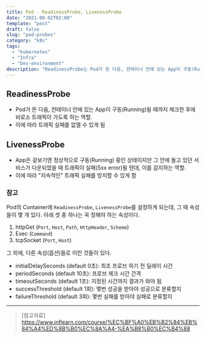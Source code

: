 ```yaml
---
title: Pod - ReadinessProbe, LivenessProbe
date: "2021-08-02T02:00"
template: "post"
draft: false
slug: "pod-probes"
category: "k8s"
tags:
  - "kubernetes"
  - "Infra"
  - "Dev-environment"
description: "ReadinessProbe는 Pod가 뜬 다음, 컨테이너 안에 있는 App이 구동(Running)될 때까지 체크한 후에 비로소 트래픽이 가도록 해주고, LivenessProbe는 서비스가 다운되었을 때 트래픽이 실패(5xx error)될 텐데, 이를 감지하여 지속적인 트래픽 실패를 방지해준다."
---
```


## ReadinessProbe
- Pod가 뜬 다음, 컨테이너 안에 있는 App이 구동(Running)될 때까지 체크한 후에 비로소 트래픽이 가도록 하는 역할.
- 이에 따라 트래픽 실패를 없앨 수 있게 됨

## LivenessProbe
- App은 겉보기엔 정상적으로 구동(Running) 중인 상태이지만 그 안에 돌고 있던 서비스가 다운되었을 때 트래픽이 실패(5xx error)될 텐데, 이를 감지하는 역할.
- 이에 따라 "지속적인" 트래픽 실패를 방지할 수 있게 함

### 참고
Pod의 Container에 `ReadinessProbe`, `LivenessProbe`를 설정하게 되는데, 그 때 속성들이 몇 개 있다. 
아래 셋 중 하나는 꼭 정해야 하는 속성이다.

1. httpGet (`Port`, `Host`, `Path`, `HttpHeader`, `Scheme`)
2. Exec (`Command`)
3. tcpSocket (`Port`, `Host`)

그 외에, 다른 속성(옵션)들로 이런 것들이 있다. 

- initialDelaySeconds (default 0초): 최초 프로브 하기 전 딜레이 시간
- periodSeconds (default 10초): 프로브 체크 시간 간격
- timeoutSeconds (default 1초): 지정된 시간까지 결과가 와야 됨
- successThreshold (default 1회): 몇번 성공을 받아야 성공으로 분류할지
- failureThreshold (default 3회): 몇번 실패를 받아야 실패로 분류할지

---

> [참고자료]  
> https://www.inflearn.com/course/%EC%BF%A0%EB%B2%84%EB%84%A4%ED%8B%B0%EC%8A%A4-%EA%B8%B0%EC%B4%88  
  